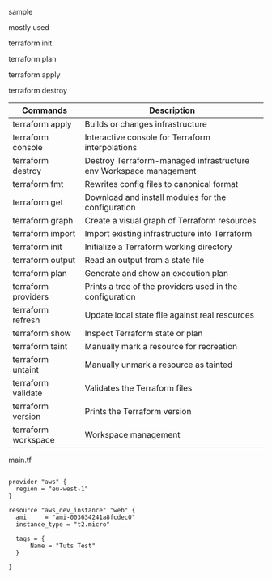 

sample



mostly used 

terraform init

terraform plan

terraform apply

terraform destroy



| Commands  | Description |
| ------------- | ------------- |
| terraform apply | Builds or changes infrastructure |
| terraform console | Interactive console for Terraform interpolations |
| terraform destroy | Destroy Terraform-managed infrastructure env Workspace management|
| terraform fmt | Rewrites config files to canonical format|
| terraform get | Download and install modules for the configuration|
| terraform graph |Create a visual graph of Terraform resources|
| terraform import | Import existing infrastructure into Terraform|
| terraform init |Initialize a Terraform working directory|
| terraform output | Read an output from a state file|
| terraform plan | Generate and show an execution plan|
| terraform providers | Prints a tree of the providers used in the configuration|
| terraform refresh | Update local state file against real resources|
| terraform show | Inspect Terraform state or plan|
| terraform taint | Manually mark a resource for recreation|
| terraform untaint | Manually unmark a resource as tainted|
| terraform validate | Validates the Terraform files|
| terraform version| Prints the Terraform version|
| terraform workspace | Workspace management |







main.tf

```

provider "aws" {
  region = "eu-west-1"
}

resource "aws_dev_instance" "web" {
  ami     = "ami-003634241a8fcdec0"
  instance_type = "t2.micro"
  
  tags = {
      Name = "Tuts Test"
  }
  
}

```
